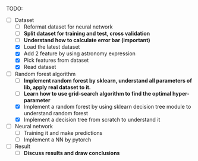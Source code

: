 TODO:
- [ ] Dataset
    - [ ] Reformat dataset for neural network
    - [ ] **Split dataset for training and test, cross validation**
    - [ ] **Understand how to calculate error bar (important)**
    - [x] Load the latest dataset
    - [x] Add 2 feature by using astronomy expression
    - [x] Pick features from dataset
    - [x] Read dataset
- [ ] Random forest algorithm
    - [ ] **Implement random forest by sklearn, understand all parameters of lib, apply real dataset to it.**
    - [ ] **Learn how to use grid-search algorithm to find the optimal hyper-parameter**
    - [x] Implement a random forest by using sklearn decision tree module to understand random forest
    - [x] Implement a decision tree from scratch to understand it
- [ ] Neural network
    - [ ] Training it and make predictions
    - [ ] Implement a NN by pytorch
- [ ] Result
    - [ ] **Discuss results and draw conclusions**